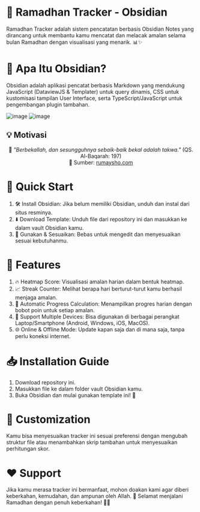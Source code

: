 # 🌙 Ramadhan Tracker - Obsidian

Ramadhan Tracker adalah sistem pencatatan berbasis Obsidian Notes yang dirancang untuk membantu kamu mencatat dan melacak amalan selama bulan Ramadhan dengan visualisasi yang menarik. 📊✨

# 📝 Apa Itu Obsidian?
Obsidian adalah aplikasi pencatat berbasis Markdown yang mendukung JavaScript (DataviewJS & Templater) untuk query dinamis, CSS untuk kustomisasi tampilan User Interface, serta TypeScript/JavaScript untuk pengembangan plugin tambahan.

![image](https://github.com/user-attachments/assets/ec216c1e-7b98-4a22-ad3e-b8d79da1ad08)
![image](https://github.com/user-attachments/assets/823f0341-7681-427a-ba5d-2f60499e432c)

## 💡 Motivasi
<p align="center">
    🕌 <i>"Berbekallah, dan sesungguhnya sebaik-baik bekal adalah takwa."</i> (QS. Al-Baqarah: 197)  
    <br>
    📖 Sumber: <a href="https://rumaysho.com/13252-pakaian-takwa-sebagai-bekal.html">rumaysho.com</a>
</p>


# 🚀 Quick Start
1. 🛠 Install Obsidian: Jika belum memiliki Obsidian, unduh dan instal dari situs resminya.
2. ⬇️ Download Template: Unduh file dari repository ini dan masukkan ke dalam vault Obsidian kamu.
3. 📂 Gunakan & Sesuaikan: Bebas untuk mengedit dan menyesuaikan sesuai kebutuhanmu.

# 🌟 Features
1. 🔥 Heatmap Score: Visualisasi amalan harian dalam bentuk heatmap.
2. 📈 Streak Counter: Melihat berapa hari berturut-turut kamu berhasil menjaga amalan.
3. 🎯 Automatic Progress Calculation: Menampilkan progres harian dengan bobot poin untuk setiap amalan.
4. 📱 Support Multiple Devices: Bisa digunakan di berbagai perangkat Laptop/Smartphone (Android, Windows, iOS, MacOS).
5. 🌐 Online & Offline Mode: Update kapan saja dan di mana saja, tanpa perlu koneksi internet.

# 📥 Installation Guide
1. Download repository ini.
2. Masukkan file ke dalam folder vault Obsidian kamu.
3. Buka Obsidian dan mulai gunakan template ini! 🚀

# 🎨 Customization
Kamu bisa menyesuaikan tracker ini sesuai preferensi dengan mengubah struktur file atau menambahkan skrip tambahan untuk menyesuaikan perhitungan skor.

# ❤️ Support
Jika kamu merasa tracker ini bermanfaat, mohon doakan kami agar diberi keberkahan, kemudahan, dan ampunan oleh Allah. 🤲
Selamat menjalani Ramadhan dengan penuh keberkahan! 🌙✨


